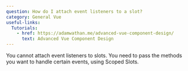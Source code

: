 ```yaml
---
question: How do I attach event listeners to a slot?
category: General Vue
useful-links:
  Tutorials:
    - href: https://adamwathan.me/advanced-vue-component-design/
      text: Advanced Vue Component Design
---
```


You cannot attach event listeners to slots. You need to pass the methods you want to handle certain events, using Scoped Slots.
